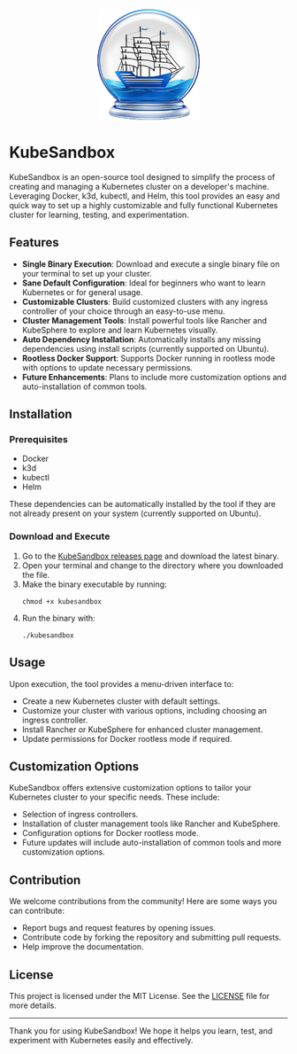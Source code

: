 <p align="center">
  <img height="200" alt="KubeSandbox" src="images/icon.png">
</p>

# KubeSandbox

KubeSandbox is an open-source tool designed to simplify the process of creating and managing a Kubernetes cluster on a developer's machine. Leveraging Docker, k3d, kubectl, and Helm, this tool provides an easy and quick way to set up a highly customizable and fully functional Kubernetes cluster for learning, testing, and experimentation.

## Features

- **Single Binary Execution**: Download and execute a single binary file on your terminal to set up your cluster.
- **Sane Default Configuration**: Ideal for beginners who want to learn Kubernetes or for general usage.
- **Customizable Clusters**: Build customized clusters with any ingress controller of your choice through an easy-to-use menu.
- **Cluster Management Tools**: Install powerful tools like Rancher and KubeSphere to explore and learn Kubernetes visually.
- **Auto Dependency Installation**: Automatically installs any missing dependencies using install scripts (currently supported on Ubuntu).
- **Rootless Docker Support**: Supports Docker running in rootless mode with options to update necessary permissions.
- **Future Enhancements**: Plans to include more customization options and auto-installation of common tools.

## Installation

### Prerequisites

- Docker
- k3d
- kubectl
- Helm

These dependencies can be automatically installed by the tool if they are not already present on your system (currently supported on Ubuntu).

### Download and Execute

1. Go to the [KubeSandbox releases page](https://github.com/NuclearExperiments/KubeSandbox/releases/latest) and download the latest binary.
2. Open your terminal and change to the directory where you downloaded the file.
3. Make the binary executable by running:
   ```shell
   chmod +x kubesandbox
   ```
4. Run the binary with:
   ```shell
   ./kubesandbox
   ```

## Usage

Upon execution, the tool provides a menu-driven interface to:

- Create a new Kubernetes cluster with default settings.
- Customize your cluster with various options, including choosing an ingress controller.
- Install Rancher or KubeSphere for enhanced cluster management.
- Update permissions for Docker rootless mode if required.

## Customization Options

KubeSandbox offers extensive customization options to tailor your Kubernetes cluster to your specific needs. These include:

- Selection of ingress controllers.
- Installation of cluster management tools like Rancher and KubeSphere.
- Configuration options for Docker rootless mode.
- Future updates will include auto-installation of common tools and more customization options.

## Contribution

We welcome contributions from the community! Here are some ways you can contribute:

- Report bugs and request features by opening issues.
- Contribute code by forking the repository and submitting pull requests.
- Help improve the documentation.

## License

This project is licensed under the MIT License. See the [LICENSE](LICENSE) file for more details.

---

Thank you for using KubeSandbox! We hope it helps you learn, test, and experiment with Kubernetes easily and effectively.